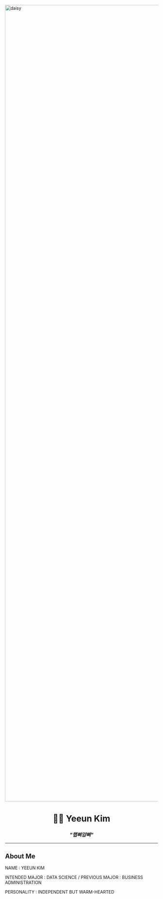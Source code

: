 </p><img width="4646" height="2613" alt="daisy" src="https://github.com/user-attachments/assets/dd54144a-07b8-4134-a239-0f3ab5a2a4d8" />

<h1 align="center">👩‍💻 Yeeun Kim </h1>

<h3 align="center"><i>"햅삐얍삐"</i></h3>

<p align="center">

  <!-- Animated typing SVG -->

</p>


---

## About Me

NAME : YEEUN KIM

INTENDED MAJOR : DATA SCIENCE / PREVIOUS MAJOR : BUSINESS ADMINISTRATION

PERSONALITY : INDEPENDENT BUT WARM-HEARTED
